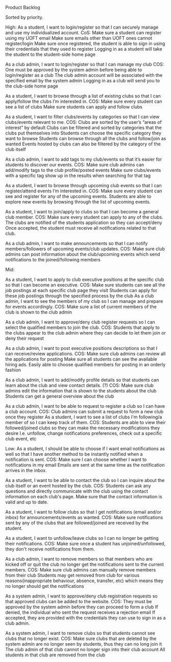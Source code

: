 Product Backlog

Sorted by priority.


High:
As a student, I want to login/register so that I can securely manage and use my individualized account.
CoS: 
Make sure a student can register using my UOFT email
Make sure emails other than UOFT ones cannot register/login
Make sure once registered, the student is able to sign in using their credentials that they used to register
Logging in as a student will take the student to the student-side home page

As a club admin, I want to login/register so that I can manage my club
COS:
One must be approved by the system admin before being able to login/register as a club
The club admin account will be associated with the specified email by the system admin
Logging in as a club will send you to the club-side home page

As a student, I want to browse through a list of existing clubs so that I can apply/follow the clubs I’m interested in.
COS:
Make sure every student can see a list of clubs
Make sure students can apply and follow clubs

As a student, I want to filter clubs/events by categories so that I can view clubs/events relevant to me.
COS:
Clubs are sorted by the user’s “areas of interest” by default
Clubs can be filtered and sorted by categories that the clubs put themselves into
Students can choose the specific category they want to browse
Students can browse through all the clubs and follow/join as wanted
Events hosted by clubs can also be filtered by the category of the club itself

As a club admin, I want to add tags to my club/events so that it’s easier for students to discover our events.
COS:
Make sure club admins can add/modify tags to the club profile/posted events
Make sure clubs/events with a specific tag show up in the results when searching for that tag

As a student, I want to browse through upcoming club events so that I can register/attend events I’m interested in.
COS:
Make sure every student can see and register for any of the upcoming events.
Students are able to explore new events by browsing through the list of upcoming events.

As a student, I want to join/apply to clubs so that I can become a general club member.
COS:
Make sure every student can apply to any of the clubs.
The clubs are notified of the students application so they can accept/deny
Once accepted, the student must receive all notifications related to that club.

As a club admin, I want to make announcements so that I can notify members/followers of upcoming events/club updates.
COS:
Make sure club admins can post information about the club/upcoming events which send notifications to the joined/following members


Mid:

As a student, I want to apply to club executive positions at the specific club so that I can become an executive.
COS:
Make sure students can see all the job postings at each specific club page they visit
Students can apply for these job postings through the specified process by the club
As a club admin, I want to see the members of my club so I can manage and prepare for events accordingly.
COS:
Make sure a list of current members of the club is shown to the club admin

As a club admin, I want to approve/deny club register requests so I can select the qualified members to join the club.
COS:
Students that apply to the clubs appear to the club admin where they can decide to let them join or deny their request

As a club admin, I want to post executive positions descriptions so that I can receive/review applications.
COS:
Make sure club admins can review all the applications for posting
Make sure all students can see the available hiring ads.
Easily able to choose qualified members for posting in an orderly fashion

As a club admin, I want to add/modify profile details so that students can learn about the club and view contact details. (?)
COS:
Make sure club admins edit the information that is shown to the students about the club
Students can get a general overview about the club

As a club admin, I want to be able to request to register a club so I can have a club account.
COS:
Club admins can submit a request to form a new club once they register
As a student, I want to see a list of clubs I'm following/a member of so I can keep track of them.
COS:
Students are able to view their followed/joined clubs so they can make the necessary modifications they desire
I.e. unfollow, change notifications preferences, check out a specific club event, etc

Low:
As a student, I should be able to choose if I want email notifications as well so that I have another method to be instantly notified when a notification is sent.
COS:
Make sure I can choose whether I want to notifications in my email
Emails are sent at the same time as the notification arrives in the inbox.

As a student, I want to be able to contact the club so I can inquire about the club itself or an event hosted by the club.
COS:
Students can ask any questions and directly communicate with the club using the contact information on each club's page.
Make sure that the contact information is valid and up to date.

As a student, I want to follow clubs so that I get notifications (email and/or inbox) for announcements/events as wanted.
COS:
Make sure notifications sent by any of the clubs that are followed/joined are received by the student.

As a student, I want to unfollow/leave clubs so I can no longer be getting their notifications.
COS:
Make sure once a student has unjoined/unfollowed, they don't receive notifications from them.

As a club admin, I want to remove members so that members who are kicked off or quit the club no longer get the notifications sent to the current members.
COS:
Make sure club admins can manually remove members from their club
Students may get removed from club for various reasons(inappropriate behaviour, absence, transfer, etc) which means they no longer should get the notifications

As a system admin, I want to approve/deny club registration requests so that approved clubs can be added to the website.
COS:
They must be approved by the system admin before they can proceed to form a club
If denied, the individual who sent the request receives a rejection email
If accepted, they are provided with the credentials they can use to sign in as a club admin.

As a system admin, I want to remove clubs so that students cannot see clubs that no longer exist.
COS:
Make sure clubs that are deleted by the system admin are no longer seen by students, thus they can no long join it
The club admin of that club cannot no longer sign into their club account
All students in that club are removed from the club
